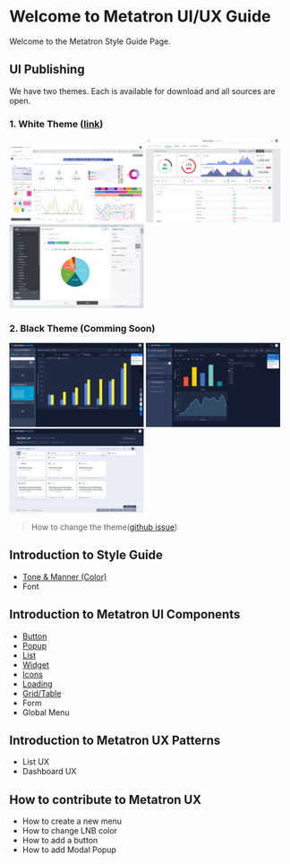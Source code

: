 Welcome to Metatron UI/UX Guide
==================================
Welcome to the Metatron Style Guide Page. 

UI Publishing
---
We have two themes. Each is available for download and all sources are open.

### 1. White Theme ([link](https://metatron-app.github.io/metatron-style-library/publishing/html/@index.html))
<p float="left">
<img width="240px" src="/docs/guide/img/white01.png" alt="Dark" title="Dark Thema">
<img width="240px" src="/docs/guide/img/white03.png" alt="Dark" title="Dark Thema">
<img width="240px" src="/docs/guide/img/white02.png" alt="Dark" title="Dark Thema">
</p>


### 2. Black Theme (Comming Soon)
<p float="left">
<img width="240px" src="/docs/guide/img/black01.png" alt="Dark" title="Dark Thema">
<img width="240px" src="/docs/guide/img/black02.png" alt="Dark" title="Dark Thema">
<img width="240px" src="/docs/guide/img/black03.png" alt="Dark" title="Dark Thema">
</p>


> How to change the theme([github issue](https://github.com/metatron-app/metatron-discovery/issues/2388))

Introduction to Style Guide
---
- [Tone & Manner (Color)](https://metatron-app.github.io/metatron-style-library/guide/part00/tonandmanner.html)
- Font

Introduction to Metatron UI Components
---
- [Button](https://metatron-app.github.io/metatron-style-library/guide/part01/button.html)
- [Popup](https://metatron-app.github.io/metatron-style-library/guide/part01/popup.html)
- [List](https://metatron-app.github.io/metatron-style-library/guide/part01/list.html)
- [Widget](https://metatron-app.github.io/metatron-style-library/guide/part01/widget.html)
- [Icons](https://metatron-app.github.io/metatron-style-library/guide/part01/icons.html)
- [Loading](https://metatron-app.github.io/metatron-style-library/guide/part01/loading.html)
- [Grid/Table](/docs/guide/part01/grid.html)
- Form
- Global Menu

Introduction to Metatron UX Patterns
---
- List UX
- Dashboard UX

How to contribute to Metatron UX
---
- How to create a new menu
- How to change LNB color
- How to add a button
- How to add Modal Popup